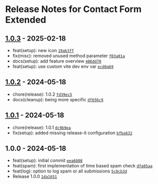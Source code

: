 # Release Notes for Contact Form Extended

## [1.0.3] - 2025-02-18

- feat(setup): new icon [`19ab3ff`](https://github.com/vandres/craft-contact-form-extended/commit/19ab3ffbc1427593d9f9812df770d3503e36b653)
- fix(misc): removed unused method parameter [`f03a01a`](https://github.com/vandres/craft-contact-form-extended/commit/f03a01a12832d66256ddb1aae3f88e4d86ae8ebf)
- docs(setup): add feature overview [`486dd70`](https://github.com/vandres/craft-contact-form-extended/commit/486dd7061f7a2f49655be6585f8c91edecf6e34e)
- feat(setup): use custom vite dev env var [`ecd0a69`](https://github.com/vandres/craft-contact-form-extended/commit/ecd0a6902e68de260c0fa84f7efc1d34d4476cdf)

## [1.0.2] - 2024-05-18

- chore(release): 1.0.2 [`fd39ec5`](https://github.com/vandres/craft-contact-form-extended/commit/fd39ec562c5e8cc4035b98fd065084b22947dad8)
- docs(cleanup): being more specific [`df656c9`](https://github.com/vandres/craft-contact-form-extended/commit/df656c9a0cfb2a8478b85a4fca842afe3397a8c5)

## [1.0.1] - 2024-05-18

- chore(release): 1.0.1 [`dc9b9ea`](https://github.com/vandres/craft-contact-form-extended/commit/dc9b9ea9df2e15206bb20e3d9da68ee9b7cde826)
- fix(setup): added missing release-it configuration [`bfba632`](https://github.com/vandres/craft-contact-form-extended/commit/bfba632045ef36b0257b8bf462faacb97d969abd)

## 1.0.0 - 2024-05-18

- feat(setup): initial commit [`eea6808`](https://github.com/vandres/craft-contact-form-extended/commit/eea68089d6ca236eda8e8182d5a841af5f4c61d9)
- feat(spam): first implementation of time based spam check [`dfa05aa`](https://github.com/vandres/craft-contact-form-extended/commit/dfa05aa14c3a7fee2117542f1730bcab1d97a410)
- feat(log): option to log spam or all submissions [`5c8cb3d`](https://github.com/vandres/craft-contact-form-extended/commit/5c8cb3dd350e31be6b10c6dd2b2f784d234cd27f)
- Release 1.0.0 [`1da1651`](https://github.com/vandres/craft-contact-form-extended/commit/1da1651a8b9a27bc077159d1222a62e55014bbb3)

[1.0.3]: https://github.com/vandres/craft-contact-form-extended/compare/1.0.2...1.0.3
[1.0.2]: https://github.com/vandres/craft-contact-form-extended/compare/1.0.1...1.0.2
[1.0.1]: https://github.com/vandres/craft-contact-form-extended/compare/1.0.0...1.0.1

